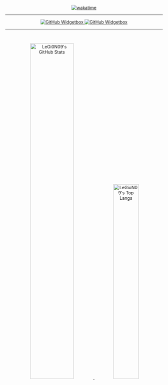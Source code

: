 <p align="center">
<div align="center">
  
[![wakatime](https://wakatime.com/badge/user/5af079c3-4d4a-4436-9982-6ba725ed4a2f.svg)](https://wakatime.com/badge/user/5af079c3-4d4a-4436-9982-6ba725ed4a2f)

<div/>
</p>

<hr />

<p align="center">
  <a href="https://github.com/Jurredr/github-widgetbox">
    <img
      src="https://github-widgetbox.vercel.app/api/profile?username=MikihinaSann&data=followers,repositories,stars,commits&theme=aether"
      alt="GitHub Widgetbox" />
  </a>
  <a href="https://github.com/Jurredr/github-widgetbox">
    <img
      src="https://github-widgetbox.vercel.app/api/skills?languages=ts,js,python,java,php&libraries=tensorflow&tools=git,npm,redis,mongodb,nodejs,vscode&theme=dark"
      alt="GitHub Widgetbox" />
    <a />
</p>

<hr />

<br>

<p align="center">
  <a href="https://github.com/anuraghazra/github-readme-stats">
    <img width="52.5%"
      src="https://github-readme-stats.vercel.app/api?username=MikihinaSann&count_private=true&show_icons=true&theme=dark&hide_border=true&rank_icon=github&custom_title=Github%20Stats&bg_color=16161c"
      alt="LeGi0N09's GitHub Stats" />
  </a>
  <a href="https://github.com/anuraghazra/github-readme-stats">
    <img width="40%"
      src="https://github-readme-stats.vercel.app/api/top-langs/?username=MikihinaSann&layout=compact&langs_count=6&theme=dark&hide_border=true&custom_title=Top%20Languages&bg_color=16161c"
      alt="LeGioN09's Top Langs" />
  </a>
</p>
